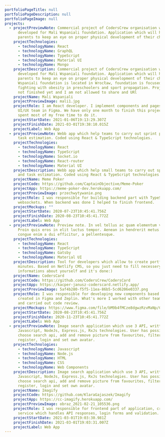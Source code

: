```yaml
---
portfolioPageTitle: null
portfolioPageDescription: null
portfolioPageImage: null
projects:
  - projectPreviewNote: Commercial project of CodersCrew organisation which is being
      developed for Mali Wspaniali foundation. Application which will help
      parents to keep an eye on proper physical development of their child.
    projectTechnologies:
      - technologyName: React
      - technologyName: GraphQL
      - technologyName: TypeScript
      - technologyName: Material UI
      - technologyName: Mongo
    projectDescription: Commercial project of CodersCrew organisation which is being
      developed for Mali Wspaniali foundation. Application which will help
      parents to keep an eye on proper physical development of their child. Mali
      Wspaniali foundation is located in Wrocław, foundation is focused on
      fighting with obesity in preschoolers and sport propagation. Project is
      not finished yet and I am not allowed to share and URl
    projectName: Mali Wspaniali
    projectPreviewImage: mali1.jpg
    projectRole: I am React developer. I implement components and pages created by
      UI/UX team in Figma. We have only one month to finish this project so I
      spent most of my free time to do it.
    projectStartDate: 2021-01-06T19:13:29.307Z
    projectFinishDate: 2021-03-01T19:38:10.015Z
    projectLabel: Web App
  - projectPreviewNote: Webb app which help teams to carry out sprint planning and
      task estimation. Coded using React & TypeScript technologies.
    projectTechnologies:
      - technologyName: React
      - technologyName: TypeScript
      - technologyName: Socket.io
      - technologyName: React-router
      - technologyName: Material UI
    projectDescription: Webb app which help small teams to carry out sprint planning
      and task estimation. Coded using React & TypeScript technologies.
    projectName: Meme Poker
    projectCode: https://github.com/CaptainObjective/Meme-Poker
    projectApp: https://meme-poker-dev.herokuapp.com/
    projectPreviewImage: przechwytywanie.png
    projectRole: I was responsible for building backend part with TypeScript and
      websockets. When backend was done I helped to finish frontend.
    projectMockups: ""
    projectStartDate: 2020-07-23T10:45:41.756Z
    projectFinishDate: 2020-08-23T10:45:41.772Z
    projectLabel: Web App
  - projectPreviewNote: Preview note. In vel tellus ac quam elementum vulputate.
      Proin quis eros in elit luctus tempor. Aenean in hendrerit metus. Donec
      congue enim a dui efficitur, a pellentesque.
    projectTechnologies:
      - technologyName: React
      - technologyName: TypeScript
      - technologyName: Gatsby
      - technologyName: Material UI
    projectDescription: Tool for developers which allow to create portfolio in few
      minutes. Based on Netlify CMS, so you just need to fill necessery
      informations about yourself and it's done:)
    projectName: CodersCard
    projectCode: https://github.com/CodersCrew/CodersCard
    projectApp: https://kacper-janusz-coderscard.netlify.app/
    projectPreviewImage: 5af4b280-f5f5-11ea-86b5-5cd6206e0337.png
    projectRole: I was responsible for developing new components based on mockups
      created in Figma and Zeplin. What's more I worked with other team members
      and carried out code review.
    projectMockups: https://www.figma.com/file/bM9b4fMCze8dgwzRzvMaNp/CodersCard-Mockups
    projectStartDate: 2020-08-23T10:45:41.756Z
    projectFinishDate: 2020-11-23T10:45:41.772Z
    projectLabel: Web App
  - projectPreviewNote: Image search application which use 3 API, written with
      Javascript, NodeJs, Express.js, RxJs technologies. User has possibility to
      choose search api, add and remove picture from favourites, filter results,
      register, login and set own avatar.
    projectTechnologies:
      - technologyName: Javascript
      - technologyName: Node.js
      - technologyName: HTML
      - technologyName: CSS
      - technologyName: Web Components
    projectDescription: Image search application which use 3 API, written with
      Javascript, NodeJs, Express.js, RxJs technologies. User has possibility to
      choose search api, add and remove picture from favourites, filter results,
      register, login and set own avatar.
    projectName: Imagify
    projectCode: https://github.com/KlaraGajaszek/Imagify
    projectApp: https://cc-imagify.herokuapp.com/
    projectPreviewImage: obraz_2021-02-21_105536.png
    projectRole: I was responsible for frontend part of application, creation of
      service which handles API responses, login forms and validation.
    projectStartDate: 2021-03-01T19:03:30.981Z
    projectFinishDate: 2021-03-01T19:03:31.007Z
    projectLabel: Web App
---
```

